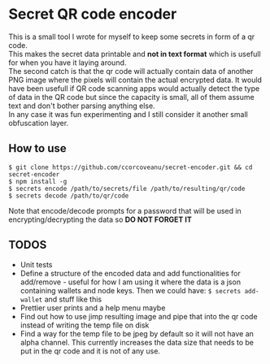 # Secret QR code encoder

This is a small tool I wrote for myself to keep some secrets in form of a qr code. <br/>
This makes the secret data printable and **not in text format** which is usefull for when you have it laying around.<br/>
The second catch is that the qr code will actually contain data of another PNG image where the pixels will contain the 
actual encrypted data. It would have been usefull if QR code scanning apps would actually detect the type of data in 
the QR code but since the capacity is small, all of them assume text and don't bother parsing anything else. <br/>
In any case it was fun experimenting and I still consider it another small obfuscation layer.

## How to use

```
$ git clone https://github.com/ccorcoveanu/secret-encoder.git && cd secret-encoder
$ npm install -g
$ secrets encode /path/to/secrets/file /path/to/resulting/qr/code
$ secrets decode /path/to/qr/code
```

Note that encode/decode prompts for a password that will be used in encrypting/decrypting the data so **DO NOT FORGET IT**

## TODOS

 - Unit tests
 - Define a structure of the encoded data and add functionalities for add/remove - useful for how I am using it where 
 the data is a json containing wallets and node keys. Then we could have: `$ secrets add-wallet` and stuff like this
 - Prettier user prints and a help menu maybe
 - Find out how to use jimp resulting image and pipe that into the qr code instead of writing the temp file on disk
 - Find a way for the temp file to be jpeg by default so it will not have an alpha channel. This currently increases 
 the data size that needs to be put in the qr code and it is not of any use.
